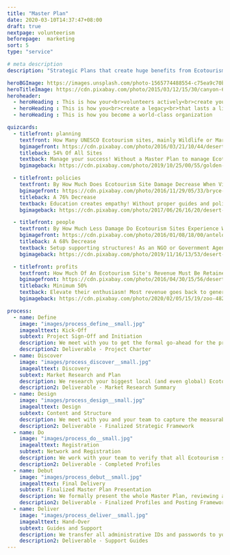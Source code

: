 ```yaml
---
title: "Master Plan"
date: 2020-03-10T14:37:47+08:00
draft: true
nextpage: volunteerism
beforepage:  marketing
sort: 5
type: "service"

# meta description
description: "Strategic Plans that create huge benefits from Ecotourism"

heroBGImage: https://images.unsplash.com/photo-1565774488554-c75ea9c70bcf?ixlib=rb-1.2.1&ixid=eyJhcHBfaWQiOjEyMDd9&auto=format&fit=crop&w=3023&q=80
heroTitleImage: https://cdn.pixabay.com/photo/2015/03/12/15/30/canyon-670392_1280.jpg
heroheader:
  - heroHeading : This is how your<br>volunteers actively<br>create your success
  - heroHeading : This is how you<br>create a legacy<br>that lasts a lifetime
  - heroHeading : This is how you become a world-class organization

quizcards:
  - titlefront: planning
    textfront: How Many UNESCO Ecotourism sites, mainly Wildlife or Marine Sanctuaries, Parks, and Reserves, Have Detailed Ecotourism Volunteer Plans?
    bgimagefront: https://cdn.pixabay.com/photo/2016/03/21/10/44/desert-1270345_1280.jpg
    titleback: 54% Of All Sites
    textback: Manage your success! Without a Master Plan to manage Ecotourism growth and impact, your organization, environment, and society suffer from huge overtourism.<br><br>Our detailed volunteer plans make sure that you set yourself, your staff, and your society up for success by helping you find, recruit, and manage volunteers that provide you the key support you need. Both locally and globally. Our step-by-step guides make sure that your economy and environment grow healthily together.
    bgimageback: https://cdn.pixabay.com/photo/2019/10/25/00/55/golden-eagle-4575691_1280.jpg

  - titlefront: policies
    textfront: By How Much Does Ecotourism Site Damage Decrease When Visitors Are Clearly Educated On What They Can **And Cannot** Do?
    bgimagefront: https://cdn.pixabay.com/photo/2016/11/29/05/33/bryce-canyon-1867563_1280.jpg
    titleback: A 76% Decrease
    textback: Education creates empathy! Without proper guides and policies on how visitors behave, major damage occurs, from social conflicts to ecological destruction, and more.<br><br>As managers of Government Projects, Non-Profits Organizations, and Tourism Businesses, we know the challenge of applying behavioural codes. Our plans include fully detailed codes and policies, both as written manuals and visual aids for posters and signs, making sure that people from all parts of the world understand the policies in place.
    bgimageback: https://cdn.pixabay.com/photo/2017/06/26/16/20/desert-fox-2444230_1280.jpg

  - titlefront: people
    textfront: By How Much Less Damage Do Ecotourism Sites Experience When Proper Volunteers Are Present, In Good Numbers, On-Site?
    bgimagefront: https://cdn.pixabay.com/photo/2016/01/08/18/00/antelope-canyon-1128815_1280.jpg
    titleback: A 68% Decrease
    textback: Setup supporting structures! As an NGO or Government Agency, having the right people on-site in the right numbers is the best way to create fast and reliable feedback loops to site managers for immediate action to issues that arise.<br><br>Our experience with managing numerous volunteer and project teams has taught us well. The Master Plan, through measuring the carrying capacity of each site, describes in detail the numbers and roles of the specific volunteers needed to create the most optimal feedback loops.
    bgimageback: https://cdn.pixabay.com/photo/2019/11/16/13/53/desert-lynx-4630313_1280.jpg

  - titlefront: profits
    textfront: How Much Of An Ecotourism Site's Revenue Must Be Retained By Site Staff To Ensure Ongoing Site Improvements And Maintenance?
    bgimagefront: https://cdn.pixabay.com/photo/2016/04/30/15/56/desert-1363152_1280.jpg
    titleback: Minimum 50%
    textback: Elevate their enthusiasm! Most revenue goes back to general government funding, causing lower site quality and much lower volunteer and staff enthusiasm for environmental protection.<br><br>Our plan details how to make and keep more revenue from the site, what fee structures to have for tourists and locals, what site maintenance priorities to focus revenue on, what Fines to issue for rule-breaking, and how volunteers can play a key role in making all of this possible.
    bgimageback: https://cdn.pixabay.com/photo/2020/02/05/15/19/zoo-4821484_1280.jpg

process:
  - name: Define
    image: "images/process_define__small.jpg"
    imagealttext: Kick-Off
    subtext: Project Sign-Off and Initiation
    description: We meet with you to get the formal go-ahead for the project. Then we work with you and your team to understand the current Ecotourism status, limitations, opportunities, and risks. Once your optimal future state is defined, with exactly what you hope and expect, we lay out the structure of a plan to get to that goal from where you are right now.
    description2: Deliverable - Project Charter
  - name: Discover
    image: "images/process_discover__small.jpg"
    imagealttext: Discovery
    subtext: Market Research and Plan
    description: We research your biggest local (and even global) Ecotourism competitors and understand what infrastructure, revenue generating, volunteer recruitment, and tourism support strategies are working for them that we can make work for you instead.
    description2: Deliverable - Market Research Summary
  - name: Design
    image: "images/process_design__small.jpg"
    imagealttext: Design
    subtext: Content and Structure
    description: We meet with you and your team to capture the measurable and specific Ecotourism goals for each of your focused sites. We create a high-level plan and review it with you. Once the strategic direction is accepted, we begin creating more detailed strategies and guides, working closely with your team for both content and structure.
    description2: Deliverable - Finalized Strategic Framework
  - name: Do
    image: "images/process_do__small.jpg"
    imagealttext: Registration
    subtext: Network and Registration
    description: We work with your team to verify that all Ecotourism sites are properly listed on Google and Social Media. We guide them on how to complete registration for all yet to be done. For those platforms you are already on, we optimize all of the content and design to align with the new strategic goals.
    description2: Deliverable - Completed Profiles
  - name: Debut
    image: "images/process_debut__small.jpg"
    imagealttext: Final Delivery
    subtext: Finalized Master Plan Presentation
    description: We formally present the whole Master Plan, reviewing all the major discoveries, details, and recommendations. We let you know both what the highest priorities and most easily actionable items are and how to implement them. We walk you through all frameworks, policy creation, volunteer/staff assignments, and revenue generation. Then, with your feedback, we integrate any changes you may wish to make and complete all remaining technical tasks.
    description2: Deliverable - Finalized Profiles and Posting Frameworks
  - name: Deliver
    image: "images/process_deliver__small.jpg"
    imagealttext: Hand-Over
    subtext: Guides and Support
    description: We transfer all administrative IDs and passwords to you for all Ecotourism network and assistance websites we have registered you on. We provide excellent user guides to help your staff take over the administrative tasks needed to ensure that all registered site information stays current and effective. But that is not the end though as we will always provide you with ongoing support and strategic advice as your Ecotourism strategy develops into the future.
    description2: Deliverable - Support Guides
---
```

